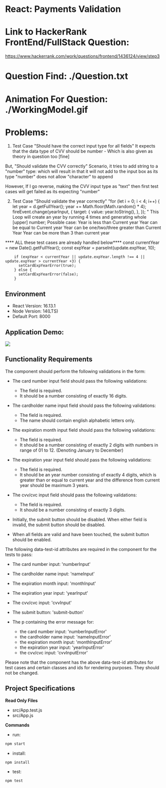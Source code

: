# React: Payments Validation

# Link to HackerRank FrontEnd/FullStack Question:
https://www.hackerrank.com/work/questions/frontend/1436124/view/step3

# Question Find: ./Question.txt
# Animation For Question: ./WorkingModel.gif

# Problems:
1) Test Case "Should have the correct input type for all fields"
It expects that the data type of CVV should be number - Which is also given as theory in question too [fine]

But, "Should validate the CVV correctly" Scenario, it tries to add string to a "number" type:
which will result in that it will not add to the input box as its type "number" does not allow "character" to append

However, If I go reverse, making the CVV input type as "text" then first test cases will get failed as its expecting "number"

2) Test Case "Should validate the year correctly"
"for (let i = 0; i < 4; i++) {
      let year = d.getFullYear();
      year += Math.floor(Math.random() * 4);
      fireEvent.change(yearInput, {
        target: {
          value: year.toString(),
        },
      });
"
This Loop will create an year by running 4 times and generating whole [upper] number;
Possible case: 
  Year is less than Current year
  Year can be equal to Current year
  Year can be one/two/three greater than Current Year
  Year can be more than 3 than current year

  **** ALL these test cases are already handled below****
        const currentYear  = new Date().getFullYear();
        const expYear = parseInt(update.expYear, 10);

        if (expYear < currentYear || update.expYear.length !== 4 || update.expYear > currentYear +3) {
          setCardExpYearError(true);
        } else {
          setCardExpYearError(false);
        }
 
## Environment

- React Version: 16.13.1
- Node Version: 14(LTS)
- Default Port: 8000

## Application Demo:

![](https://hrcdn.net/s3_pub/istreet-assets/Jf80TEVtYurbOdUpzvCjHg/43C43A02-B4D2-4AD6-832E-749C5547937C_2_0_a.gif)

## Functionality Requirements

The component should perform the following validations in the form:

- The card number input field should pass the following validations:

  - The field is required.
  - It should be a number consisting of exactly 16 digits.

- The cardholder name input field should pass the following validations:

  - The field is required.
  - The name should contain english alphabetic letters only.

- The expiration month input field should pass the following validations:

  - The field is required.
  - It should be a number consisting of exactly 2 digits with numbers in range of 01 to 12. (Denoting January to December)

- The expiration year input field should pass the following validations:

  - The field is required.
  - It should be an year number consisting of exactly 4 digits, which is greater than or equal to current year and the difference from current year should be maximum 3 years.

- The cvv/cvc input field should pass the following validations:

  - The field is required.
  - It should be a number consisting of exactly 3 digits.

- Initially, the submit button should be disabled. When either field is invalid, the submit button should be disabled.

- When all fields are valid and have been touched, the submit button should be enabled.

The following data-test-id attributes are required in the component for the tests to pass:

- The card number input: 'numberInput'
- The cardholder name input: 'nameInput'
- The expiration month input: 'monthInput'
- The expiration year input: 'yearInput'
- The cvv/cvc input: 'cvvInput'
- The submit button: 'submit-button'

- The p containing the error message for:
  - the card number input: 'numberInputError'
  - the cardholder name input: 'nameInputError'
  - the expiration month input: 'monthInputError'
  - the expiration year input: 'yearInputError'
  - the cvv/cvc input: 'cvvInputError'

Please note that the component has the above data-test-id attributes for test cases and certain classes and ids for rendering purposes. They should not be changed.

## Project Specifications

**Read Only Files**

- src/App.test.js
- src/App.js

**Commands**

- run:

```bash
npm start
```

- install:

```bash
npm install
```

- test:

```bash
npm test
```
